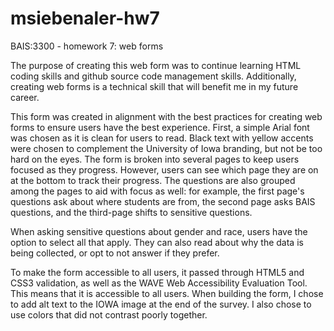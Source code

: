 # msiebenaler-hw7
 BAIS:3300 - homework 7: web forms
 
The purpose of creating this web form was to continue learning HTML coding skills and github source code management skills. Additionally, creating web forms is a technical skill that will benefit me in my future career.

This form was created in alignment with the best practices for creating web forms to ensure users have the best experience.  First, a simple Arial font was chosen as it is clean for users to read.  Black text with yellow accents were chosen to complement the University of Iowa branding, but not be too hard on the eyes. The form is broken into several pages to keep users focused as they progress.  However, users can see which page they are on at the bottom to track their progress. The questions are also grouped among the pages to aid with focus as well: for example, the first page's questions ask about where students are from, the second page asks BAIS questions, and the third-page shifts to sensitive questions.

When asking sensitive questions about gender and race, users have the option to select all that apply.  They can also read about why the data is being collected, or opt to not answer if they prefer.  

To make the form accessible to all users, it passed through HTML5 and CSS3 validation, as well as the WAVE Web Accessibility Evaluation Tool.  This means that it is accessible to all users.  When building the form, I chose to add alt text to the IOWA image at the end of the survey.  I also chose to use colors that did not contrast poorly together.  
